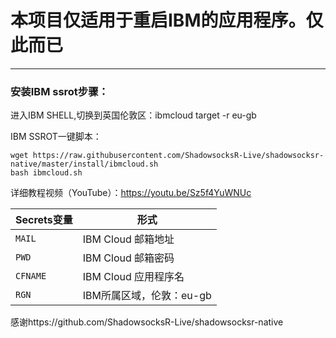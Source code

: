 
# 本项目仅适用于重启IBM的应用程序。仅此而已

-------------------------------------------------------------------------------
### 安装IBM ssrot步骤：

进入IBM SHELL,切换到英国伦敦区：ibmcloud target -r eu-gb

IBM SSROT一键脚本：
```
wget https://raw.githubusercontent.com/ShadowsocksR-Live/shadowsocksr-native/master/install/ibmcloud.sh
bash ibmcloud.sh
```

详细教程视频（YouTube）：https://youtu.be/Sz5f4YuWNUc

   | Secrets变量 | 形式 |
  | --------------------- | ----------- |
  | `MAIL`       | IBM Cloud 邮箱地址 |
  | `PWD` | IBM Cloud 邮箱密码 |
  | `CFNAME` | IBM Cloud 应用程序名 |
  | `RGN` | IBM所属区域，伦敦：eu-gb |
 
感谢https://github.com/ShadowsocksR-Live/shadowsocksr-native
